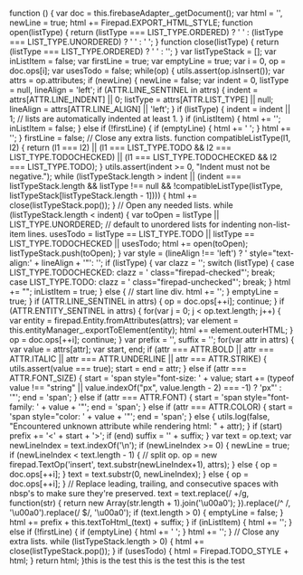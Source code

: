 function () { var doc = this.firebaseAdapter_.getDocument(); var html = '', newLine = true; html += Firepad.EXPORT_HTML_STYLE; function open(listType) { return (listType === LIST_TYPE.ORDERED) ? '
' : (listType === LIST_TYPE.UNORDERED) ? '
' : '
'; } function close(listType) { return (listType === LIST_TYPE.ORDERED) ? '
' : ''; } var listTypeStack = []; var inListItem = false; var firstLine = true; var emptyLine = true; var i = 0, op = doc.ops[i]; var usesTodo = false; while(op) { utils.assert(op.isInsert()); var attrs = op.attributes; if (newLine) { newLine = false; var indent = 0, listType = null, lineAlign = 'left'; if (ATTR.LINE_SENTINEL in attrs) { indent = attrs[ATTR.LINE_INDENT] || 0; listType = attrs[ATTR.LIST_TYPE] || null; lineAlign = attrs[ATTR.LINE_ALIGN] || 'left'; } if (listType) { indent = indent || 1; // lists are automatically indented at least 1. } if (inListItem) { html += ''; inListItem = false; } else if (!firstLine) { if (emptyLine) { html += '
'; } html += ''; } firstLine = false; // Close any extra lists. function compatibleListType(l1, l2) { return (l1 === l2) || (l1 === LIST_TYPE.TODO && l2 === LIST_TYPE.TODOCHECKED) || (l1 === LIST_TYPE.TODOCHECKED && l2 === LIST_TYPE.TODO); } utils.assert(indent >= 0, "Indent must not be negative."); while (listTypeStack.length > indent || (indent === listTypeStack.length && listType !== null && !compatibleListType(listType, listTypeStack[listTypeStack.length - 1]))) { html += close(listTypeStack.pop()); } // Open any needed lists. while (listTypeStack.length < indent) { var toOpen = listType || LIST_TYPE.UNORDERED; // default to unordered lists for indenting non-list-item lines. usesTodo = listType == LIST_TYPE.TODO || listType == LIST_TYPE.TODOCHECKED || usesTodo; html += open(toOpen); listTypeStack.push(toOpen); } var style = (lineAlign !== 'left') ? ' style="text-align:' + lineAlign + '"': ''; if (listType) { var clazz = ''; switch (listType) { case LIST_TYPE.TODOCHECKED: clazz = ' class="firepad-checked"'; break; case LIST_TYPE.TODO: clazz = ' class="firepad-unchecked"'; break; } html += ""; inListItem = true; } else { // start line div. html += ''; } emptyLine = true; } if (ATTR.LINE_SENTINEL in attrs) { op = doc.ops[++i]; continue; } if (ATTR.ENTITY_SENTINEL in attrs) { for(var j = 0; j < op.text.length; j++) { var entity = firepad.Entity.fromAttributes(attrs); var element = this.entityManager_.exportToElement(entity); html += element.outerHTML; } op = doc.ops[++i]; continue; } var prefix = '', suffix = ''; for(var attr in attrs) { var value = attrs[attr]; var start, end; if (attr === ATTR.BOLD || attr === ATTR.ITALIC || attr === ATTR.UNDERLINE || attr === ATTR.STRIKE) { utils.assert(value === true); start = end = attr; } else if (attr === ATTR.FONT_SIZE) { start = 'span style="font-size: ' + value; start += (typeof value !== "string" || value.indexOf("px", value.length - 2) === -1) ? 'px"' : '"'; end = 'span'; } else if (attr === ATTR.FONT) { start = 'span style="font-family: ' + value + '"'; end = 'span'; } else if (attr === ATTR.COLOR) { start = 'span style="color: ' + value + '"'; end = 'span'; } else { utils.log(false, "Encountered unknown attribute while rendering html: " + attr); } if (start) prefix += '<' + start + '>'; if (end) suffix = '' + suffix; } var text = op.text; var newLineIndex = text.indexOf('\n'); if (newLineIndex >= 0) { newLine = true; if (newLineIndex < text.length - 1) { // split op. op = new firepad.TextOp('insert', text.substr(newLineIndex+1), attrs); } else { op = doc.ops[++i]; } text = text.substr(0, newLineIndex); } else { op = doc.ops[++i]; } // Replace leading, trailing, and consecutive spaces with nbsp's to make sure they're preserved. text = text.replace(/ +/g, function(str) { return new Array(str.length + 1).join('\u00a0'); }).replace(/^ /, '\u00a0').replace(/ $/, '\u00a0'); if (text.length > 0) { emptyLine = false; } html += prefix + this.textToHtml_(text) + suffix; } if (inListItem) { html += ''; } else if (!firstLine) { if (emptyLine) { html += ' '; } html += ''; } // Close any extra lists. while (listTypeStack.length > 0) { html += close(listTypeStack.pop()); } if (usesTodo) { html = Firepad.TODO_STYLE + html; } return html; }this is the test
this is the test
this is the test
